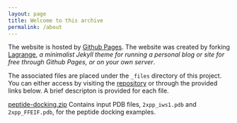 ```yaml
---
layout: page
title: Welcome to this archive
permalink: /about
---
```


The website is hosted by [Github Pages](https://pages.github.com/). The website was created by forking [Lagrange](https://github.com/LeNPaul/Lagrange), *a minimalist Jekyll theme for running a personal blog or site for free through Github Pages, or on your own server*. 

The associated files are placed under the `_files` directory of this project. You can either access by visiting the [repository](https://github.com/rwxayheee/rwxayheee.github.io) or through the provided links below. A brief descripton is provided for each file. 

<a href="/_files/peptide-docking.zip" download>peptide-docking.zip</a>
Contains input PDB files, `2xpp_iws1.pdb` and `2xpp_FFEIF.pdb`, for the peptide docking examples. 
